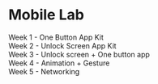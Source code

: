 # Mobile Lab
Week 1 - One Button App Kit <br>
Week 2 - Unlock Screen App Kit <br>
Week 3 - Unlock screen + One button app <br>
Week 4 - Animation + Gesture <br>
Week 5 - Networking 
